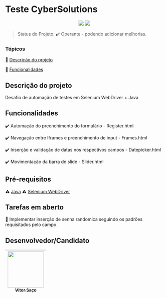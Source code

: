 <h1>Teste CyberSolutions</h1> 

<p align="center">
  <img src="http://img.shields.io/static/v1?label=TESTES&message=OK&color=GREEN&style=for-the-badge"/>
   <img src="http://img.shields.io/static/v1?label=STATUS&message=EM%20DESENVOLVIMENTO&color=RED&style=for-the-badge"/>
   <!-- <img src="http://img.shields.io/static/v1?label=STATUS&message=CONCLUIDO&color=GREEN&style=for-the-badge"/> -->
</p>

> Status do Projeto: :heavy_check_mark: Operante - podendo adicionar melhorias.

### Tópicos 

:small_blue_diamond: [Descrição do projeto](#descrição-do-projeto)

:small_blue_diamond: [Funcionalidades](#funcionalidades)


## Descrição do projeto 

<p align="justify">
  Desafio de automação de testes em Selenium WebDriver + Java 
</p>

## Funcionalidades

:heavy_check_mark: Automação do preenchimento do formulário - Register.html 

:heavy_check_mark: Navegação entre Iframes e preenchimento de input - Frames.html

:heavy_check_mark: Inserção e validação de datas nos respectivos campos - Datepicker.html

:heavy_check_mark: Movimentação da barra de slide - Slider.html 



## Pré-requisitos

:warning: [Java](https://www.java.com/pt-BR/download/)
:warning: [Selenium WebDriver](https://www.selenium.dev/downloads/)


## Tarefas em aberto

:memo: Implementar inserção de senha randomica seguindo os padrões requisitados pelo campo.


## Desenvolvedor/Candidato



| [<img src="https://avatars.githubusercontent.com/u/111292627?v=4" width=115><br><sub>Vitor Saço</sub>](https://github.com/VSMatos) | 
| :---: | 



